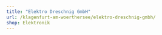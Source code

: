 ```yaml
---
title: "Elektro Dreschnig GmbH"
url: /klagenfurt-am-woerthersee/elektro-dreschnig-gmbh/
shop: Elektronik
---
```

